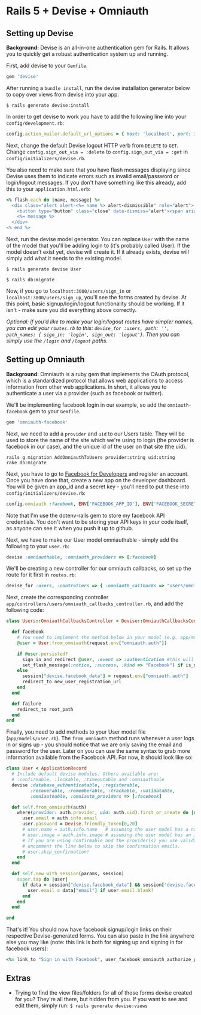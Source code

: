 # Rails 5 + Devise + Omniauth

## Setting up Devise

**Background:** Devise is an all-in-one authentication gem for Rails. It allows you to quickly get a robust authentication system up and running. 

First, add devise to your `Gemfile`.
```ruby
gem 'devise'
```

After running a `bundle install`, run the devise installation generator below to copy over views from devise into your app.
```
$ rails generate devise:install
```

In order to get devise to work you have to add the following line into your `config/development.rb`:
```ruby
config.action_mailer.default_url_options = { host: 'localhost', port: 3000 }
```

Next, change the default Devise logout HTTP verb from `DELETE` to `GET`. Change `config.sign_out_via = :delete` to `config.sign_out_via = :get` in `config/initializers/devise.rb`.

You also need to make sure that you have flash messages displaying since Devise uses them to indicate errors such as invalid email/password or login/logout messages. If you don't have something like this already, add this to your `application.html.erb`:

```ruby
<% flash.each do |name, message| %>
  <div class="alert alert-<%= name %> alert-dismissible" role="alert">
    <button type="button" class="close" data-dismiss="alert"><span aria-hidden="true">&times;</span><span class="sr-only">Close</span></button>
    <%= message %>
  </div>
<% end %>
```

Next, run the devise model generator. You can replace `User` with the name of the model that you'll be adding login to (it's probably called User). If the model doesn't exist yet, devise will create it. If it already exists, devise will simply add what it needs to the existing model. 

```
$ rails generate devise User
```

```
$ rails db:migrate
```

Now, if you go to `localhost:3000/users/sign_in` or `localhost:3000/users/sign_up`, you'll see the forms created by devise. At this point, basic signup/login/logout functionality should be working. If it isn't - make sure you did everything above correctly.

_Optional: if you'd like to make your login/logout routes have simpler names, you can edit your `routes.rb` to this: `devise_for :users, path: '', path_names: { sign_in: 'login', sign_out: 'logout'}`. Then you can simply use the `/login` and `/logout` paths._


## Setting up Omniauth

**Background:** Omniauth is a ruby gem that implements the OAuth protocol, which is a standardized protocol that allows web applications to access information from other web applications. In short, it allows you to authenticate a user via a provider (such as facebook or twitter).


We'll be implementing facebook login in our example, so add the `omniauth-facebook` gem to your `Gemfile`.
```ruby
gem 'omniauth-facebook'
```

Next, we need to add a `provider` and `uid` to our Users table. They will be used to store the name of the site which we're using to login (the provider is facebook in our case), and the unique id of the user on that site (the uid). 
```
rails g migration AddOmniauthToUsers provider:string uid:string
rake db:migrate
```

Next, you have to go to [Facebook for Developers](http://developers.facebook.com "Facebook for Developers") and register an account. Once you have done that, create a new app on the developer dashboard. You will be given an app_id and a secret key - you'll need to put these into `config/initializers/devise.rb`:
```ruby
config.omniauth :facebook, ENV['FACEBOOK_APP_ID'], ENV['FACEBOOK_SECRET']
```
Note that I'm use the dotenv-rails gem to store my facebook API credentials. You don't want to be storing your API keys in your code itself, as anyone can see it when you push it up to github. 

Next, we have to make our User model omniauthable - simply add the following to your `user.rb`:
```ruby
devise :omniauthable, :omniauth_providers => [:facebook]
```

We'll be creating a new controller for our omniauth callbacks, so set up the route for it first in `routes.rb`:
```ruby
devise_for :users, :controllers => { :omniauth_callbacks => "users/omniauth_callbacks" }
```

Next, create the corresponding controller `app/controllers/users/omniauth_callbacks_controller.rb`, and add the following code:

```ruby
class Users::OmniauthCallbacksController < Devise::OmniauthCallbacksController

  def facebook
    # You need to implement the method below in your model (e.g. app/models/user.rb)
    @user = User.from_omniauth(request.env["omniauth.auth"])

    if @user.persisted?
      sign_in_and_redirect @user, :event => :authentication #this will throw if @user is not activated
      set_flash_message(:notice, :success, :kind => "Facebook") if is_navigational_format?
    else
      session["devise.facebook_data"] = request.env["omniauth.auth"]
      redirect_to new_user_registration_url
    end
  end

  def failure
    redirect_to root_path
  end
end
```

Finally, you need to add methods to your User model file (`app/models/user.rb`). The `from_omniauth` method runs whenever a user logs in or signs up - you should notice that we are only saving the email and password for the user. Later on you can use the same syntax to grab more information available from the Facebook API. For now, it should look like so:

```ruby
class User < ApplicationRecord
  # Include default devise modules. Others available are:
  # :confirmable, :lockable, :timeoutable and :omniauthable
  devise :database_authenticatable, :registerable,
         :recoverable, :rememberable, :trackable, :validatable,
         :omniauthable, :omniauth_providers => [:facebook]

  def self.from_omniauth(auth)
    where(provider: auth.provider, uid: auth.uid).first_or_create do |user|
      user.email = auth.info.email
      user.password = Devise.friendly_token[0,20]
      # user.name = auth.info.name   # assuming the user model has a name
      # user.image = auth.info.image # assuming the user model has an image
      # If you are using confirmable and the provider(s) you use validate emails, 
      # uncomment the line below to skip the confirmation emails.
      # user.skip_confirmation!
    end
  end

  def self.new_with_session(params, session)
    super.tap do |user|
      if data = session["devise.facebook_data"] && session["devise.facebook_data"]["extra"]["raw_info"]
        user.email = data["email"] if user.email.blank?
      end
    end
  end

end
```

That's it! You should now have facebook signup/login links on their respective Devise-generated forms. You can also paste in the link anywhere else you may like (note: this link is both for signing up and signing in for facebook users): 
```ruby
<%= link_to "Sign in with Facebook", user_facebook_omniauth_authorize_path %>`
```



## Extras

* Trying to find the view files/folders for all of those forms devise created for you? They're all there, but hidden from you. If you want to see and edit them, simply run: ```$ rails generate devise:views```
